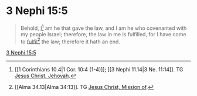 # 3 Nephi 15:5

> Behold, <u>I</u>[^a] am he that gave the law, and I am he who covenanted with my people Israel; therefore, the law in me is fulfilled, for I have come to <u>fulfil</u>[^b] the law; therefore it hath an end.

[3 Nephi 15:5](https://www.churchofjesuschrist.org/study/scriptures/bofm/3-ne/15?lang=eng&id=p5#p5)


[^a]: [[1 Corinthians 10.4|1 Cor. 10:4 (1-4)]]; [[3 Nephi 11.14|3 Ne. 11:14]]. TG [Jesus Christ, Jehovah](https://www.churchofjesuschrist.org/study/scriptures/tg/jesus-christ-jehovah?lang=eng).
[^b]: [[Alma 34.13|Alma 34:13]]. TG [Jesus Christ, Mission of](https://www.churchofjesuschrist.org/study/scriptures/tg/jesus-christ-mission-of?lang=eng).
